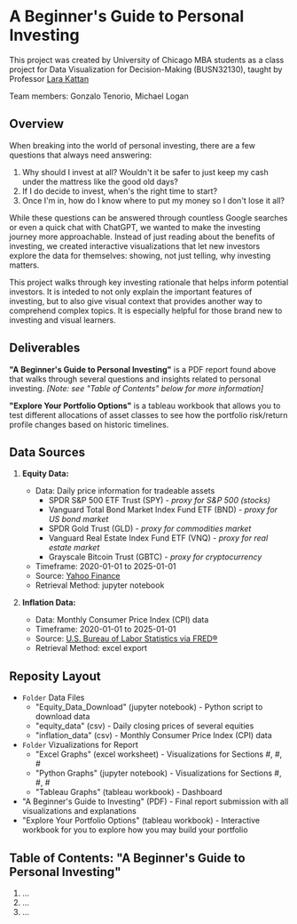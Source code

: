 # A Beginner's Guide to Personal Investing
This project was created by University of Chicago MBA students as a class project for Data Visualization for Decision-Making (BUSN32130), taught by Professor [Lara Kattan](https://www.chicagobooth.edu/faculty/directory/k/lara-kattan)

Team members: Gonzalo Tenorio, Michael Logan

## Overview
When breaking into the world of personal investing, there are a few questions that always need answering:
1. Why should I invest at all? Wouldn't it be safer to just keep my cash under the mattress like the good old days?
2. If I do decide to invest, when's the right time to start?
3. Once I'm in, how do I know where to put my money so I don't lose it all?

While these questions can be answered through countless Google searches or even a quick chat with ChatGPT, we wanted to make the investing journey more approachable. Instead of just reading about the benefits of investing, we created interactive visualizations that let new investors explore the data for themselves: showing, not just telling, why investing matters.

This project walks through key investing rationale that helps inform potential investors. It is inteded to not only explain the important features of investing, but to also give visual context that provides another way to comprehend complex topics. It is especially helpful for those brand new to investing and visual learners.

## Deliverables
**"A Beginner's Guide to Personal Investing"** is a PDF report found above that walks through several questions and insights related to personal investing. *[Note: see "Table of Contents" below for more information]* 

**"Explore Your Portfolio Options"** is a tableau workbook that allows you to test different allocations of asset classes to see how the portfolio risk/return profile changes based on historic timelines. 

## Data Sources
1. **Equity Data:**
   * Data: Daily price information for tradeable assets
        * SPDR S&P 500 ETF Trust (SPY) - *proxy for S&P 500 (stocks)*
        * Vanguard Total Bond Market Index Fund ETF (BND) - *proxy for US bond market*
        * SPDR Gold Trust (GLD) - *proxy for commodities market*
        * Vanguard Real Estate Index Fund ETF (VNQ) - *proxy for real estate market*
        * Grayscale Bitcoin Trust (GBTC) - *proxy for cryptocurrency*
   * Timeframe: 2020-01-01 to 2025-01-01
   * Source: [Yahoo Finance](https://finance.yahoo.com/)
   * Retrieval Method: jupyter notebook

2. **Inflation Data:**
   * Data: Monthly Consumer Price Index (CPI) data
   * Timeframe: 2020-01-01 to 2025-01-01
   * Source: [U.S. Bureau of Labor Statistics via FRED®](https://fred.stlouisfed.org/series/CPIAUCSL)
   * Retrieval Method: excel export 

## Reposity Layout
* `Folder` Data Files
  * "Equity_Data_Download" (jupyter notebook) - Python script to download data
  * "equity_data" (csv) - Daily closing prices of several equities
  * "inflation_data" (csv) - Monthly Consumer Price Index (CPI) data
* `Folder` Vizualizations for Report
  * "Excel Graphs" (excel worksheet) - Visualizations for Sections #, #, #
  * "Python Graphs" (jupyter notebook) - Visualizations for Sections #, #, #
  * "Tableau Graphs" (tableau workbook) - Dashboard
* "A Beginner's Guide to Investing" (PDF) - Final report submission with all visualizations and explanations
* "Explore Your Portfolio Options" (tableau workbook) - Interactive workbook for you to explore how you may build your portfolio

## Table of Contents: "A Beginner's Guide to Personal Investing"
1. ...
2. ...
3. ...

